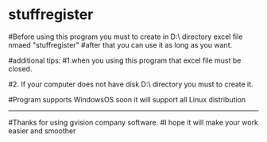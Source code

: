 # stuffregister

#Before using this program you must to create in D:\ directory excel file nmaed "stuffregister"
#after that you can use it as long as you want.

#additional tips:
#1.when you using this program that excel file must be closed.

#2. If your computer does not have disk D:\ directory you must to create it.

#Program supports WindowsOS soon it will support all Linux distribution 
___________________________________________________________________________

#Thanks for using gvision company software.
#I hope it will make your work easier and smoother 

